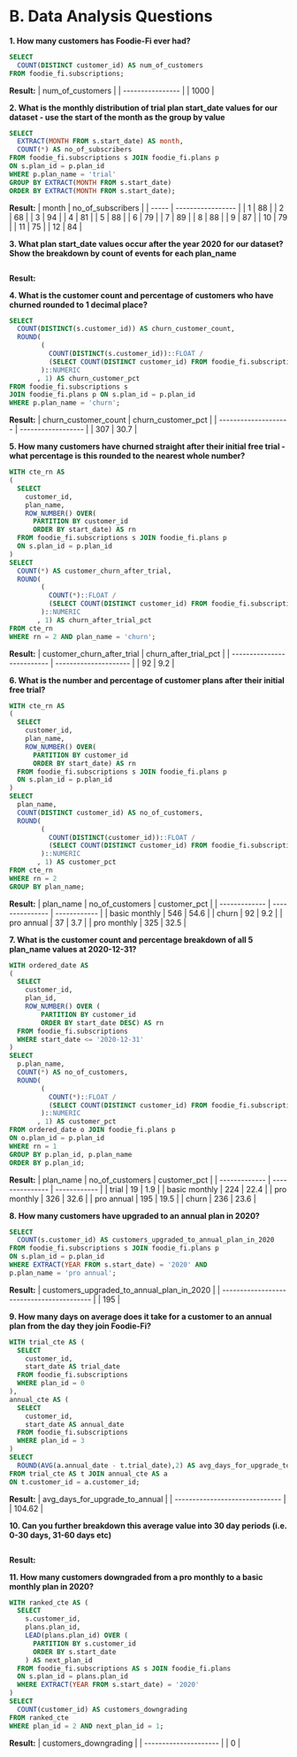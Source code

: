 # B. Data Analysis Questions

**1. How many customers has Foodie-Fi ever had?**
```sql
SELECT
  COUNT(DISTINCT customer_id) AS num_of_customers
FROM foodie_fi.subscriptions;
```
**Result:**
| num_of_customers |
| ---------------- |
| 1000             |

**2. What is the monthly distribution of trial plan start_date values for our dataset - use the start of the month as the group by value**
```sql
SELECT 
  EXTRACT(MONTH FROM s.start_date) AS month,
  COUNT(*) AS no_of_subscribers
FROM foodie_fi.subscriptions s JOIN foodie_fi.plans p
ON s.plan_id = p.plan_id
WHERE p.plan_name = 'trial'
GROUP BY EXTRACT(MONTH FROM s.start_date)
ORDER BY EXTRACT(MONTH FROM s.start_date);
```
**Result:**
| month | no_of_subscribers |
| ----- | ----------------- |
| 1     | 88                |
| 2     | 68                |
| 3     | 94                |
| 4     | 81                |
| 5     | 88                |
| 6     | 79                |
| 7     | 89                |
| 8     | 88                |
| 9     | 87                |
| 10    | 79                |
| 11    | 75                |
| 12    | 84                |

**3. What plan start_date values occur after the year 2020 for our dataset? Show the breakdown by count of events for each plan_name**
```sql
```
**Result:**

**4. What is the customer count and percentage of customers who have churned rounded to 1 decimal place?**
```sql
SELECT
  COUNT(DISTINCT(s.customer_id)) AS churn_customer_count,
  ROUND(
        (
          COUNT(DISTINCT(s.customer_id))::FLOAT / 
          (SELECT COUNT(DISTINCT customer_id) FROM foodie_fi.subscriptions) * 100.0
        )::NUMERIC
       , 1) AS churn_customer_pct
FROM foodie_fi.subscriptions s
JOIN foodie_fi.plans p ON s.plan_id = p.plan_id
WHERE p.plan_name = 'churn';
```
**Result:**
| churn_customer_count | churn_customer_pct |
| -------------------- | ------------------ |
| 307                  | 30.7               |

**5. How many customers have churned straight after their initial free trial - what percentage is this rounded to the nearest whole number?**
```sql
WITH cte_rn AS
(
  SELECT
    customer_id,
    plan_name,
    ROW_NUMBER() OVER(
      PARTITION BY customer_id
      ORDER BY start_date) AS rn
  FROM foodie_fi.subscriptions s JOIN foodie_fi.plans p
  ON s.plan_id = p.plan_id
)
SELECT 
  COUNT(*) AS customer_churn_after_trial,
  ROUND(
        (
          COUNT(*)::FLOAT / 
          (SELECT COUNT(DISTINCT customer_id) FROM foodie_fi.subscriptions) * 100.0
        )::NUMERIC
       , 1) AS churn_after_trial_pct
FROM cte_rn
WHERE rn = 2 AND plan_name = 'churn';
```
**Result:**
| customer_churn_after_trial | churn_after_trial_pct |
| -------------------------- | --------------------- |
| 92                         | 9.2                   |

**6. What is the number and percentage of customer plans after their initial free trial?**
```sql
WITH cte_rn AS
(
  SELECT
    customer_id,
    plan_name,
    ROW_NUMBER() OVER(
      PARTITION BY customer_id
      ORDER BY start_date) AS rn
  FROM foodie_fi.subscriptions s JOIN foodie_fi.plans p
  ON s.plan_id = p.plan_id
)
SELECT 
  plan_name,
  COUNT(DISTINCT customer_id) AS no_of_customers,
  ROUND(
        (
          COUNT(DISTINCT(customer_id))::FLOAT / 
          (SELECT COUNT(DISTINCT customer_id) FROM foodie_fi.subscriptions) * 100.0
        )::NUMERIC
       , 1) AS customer_pct
FROM cte_rn
WHERE rn = 2
GROUP BY plan_name;	
```
**Result:**
| plan_name     | no_of_customers | customer_pct |
| ------------- | --------------- | ------------ |
| basic monthly | 546             | 54.6         |
| churn         | 92              | 9.2          |
| pro annual    | 37              | 3.7          |
| pro monthly   | 325             | 32.5         |

**7. What is the customer count and percentage breakdown of all 5 plan_name values at 2020-12-31?**
```sql
WITH ordered_date AS 
(
  SELECT
    customer_id,
    plan_id,
    ROW_NUMBER() OVER (
        PARTITION BY customer_id
        ORDER BY start_date DESC) AS rn
  FROM foodie_fi.subscriptions 
  WHERE start_date <= '2020-12-31' 
)
SELECT
  p.plan_name,
  COUNT(*) AS no_of_customers,
  ROUND(
        (
          COUNT(*)::FLOAT / 
          (SELECT COUNT(DISTINCT customer_id) FROM foodie_fi.subscriptions) * 100.0
        )::NUMERIC
       , 1) AS customer_pct
FROM ordered_date o JOIN foodie_fi.plans p
ON o.plan_id = p.plan_id
WHERE rn = 1
GROUP BY p.plan_id, p.plan_name
ORDER BY p.plan_id;
```
**Result:**
| plan_name     | no_of_customers | customer_pct |
| ------------- | --------------- | ------------ |
| trial         | 19              | 1.9          |
| basic monthly | 224             | 22.4         |
| pro monthly   | 326             | 32.6         |
| pro annual    | 195             | 19.5         |
| churn         | 236             | 23.6         |

**8. How many customers have upgraded to an annual plan in 2020?**
```sql
SELECT
  COUNT(s.customer_id) AS customers_upgraded_to_annual_plan_in_2020
FROM foodie_fi.subscriptions s JOIN foodie_fi.plans p
ON s.plan_id = p.plan_id
WHERE EXTRACT(YEAR FROM s.start_date) = '2020' AND 
p.plan_name = 'pro annual';
```
**Result:**
| customers_upgraded_to_annual_plan_in_2020 |
| ----------------------------------------- |
| 195                                       |

**9. How many days on average does it take for a customer to an annual plan from the day they join Foodie-Fi?**
```sql
WITH trial_cte AS (
  SELECT 
    customer_id, 
    start_date AS trial_date
  FROM foodie_fi.subscriptions
  WHERE plan_id = 0
),
annual_cte AS (
  SELECT 
    customer_id, 
    start_date AS annual_date
  FROM foodie_fi.subscriptions
  WHERE plan_id = 3
)
SELECT 
  ROUND(AVG(a.annual_date - t.trial_date),2) AS avg_days_for_upgrade_to_annual
FROM trial_cte AS t JOIN annual_cte AS a
ON t.customer_id = a.customer_id;
```
**Result:**
| avg_days_for_upgrade_to_annual |
| ------------------------------ |
| 104.62                         |

**10. Can you further breakdown this average value into 30 day periods (i.e. 0-30 days, 31-60 days etc)**
```sql
```
**Result:**

**11. How many customers downgraded from a pro monthly to a basic monthly plan in 2020?**
```sql
WITH ranked_cte AS (
  SELECT
    s.customer_id,
    plans.plan_id,
    LEAD(plans.plan_id) OVER (
      PARTITION BY s.customer_id
      ORDER BY s.start_date
    ) AS next_plan_id
  FROM foodie_fi.subscriptions AS s JOIN foodie_fi.plans
  ON s.plan_id = plans.plan_id
  WHERE EXTRACT(YEAR FROM s.start_date) = '2020'
)
SELECT
  COUNT(customer_id) AS customers_downgrading
FROM ranked_cte
WHERE plan_id = 2 AND next_plan_id = 1; 
```
**Result:**
| customers_downgrading |
| --------------------- |
| 0                     |
